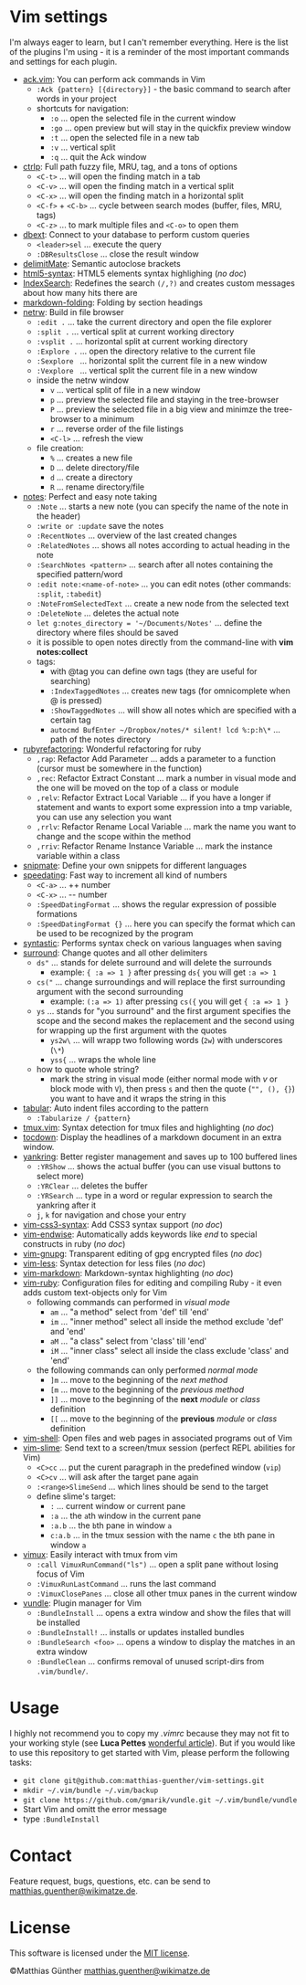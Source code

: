 # Vim settings

I'm always eager to learn, but I can't remember everything. Here is the list of the plugins I'm using - it is a reminder
of the most important commands and settings for each plugin.


- [ack.vim](https://github.com/mileszs/ack.vim): You can perform ack commands in Vim
    - `:Ack {pattern} [{directory}]` - the basic command to search after words in your project
    - shortcuts for navigation:
      - `:o` ... open the selected file in the current window
      - `:go` ... open preview but will stay in the quickfix preview window
      - `:t` ... open the selected file in a new tab
      - `:v` ... vertical split
      - `:q` ... quit the Ack window
- [ctrlp](http://kien.github.com/ctrlp.vim/): Full path fuzzy file, MRU, tag, and a tons of options
  - `<C-t>` ... will open the finding match in a tab
  - `<C-v>` ... will open the finding match in a vertical split
  - `<C-x>` ... will open the finding match in a horizontal split
  - `<C-f>` + `<C-b>` ... cycle between search modes (buffer, files, MRU, tags)
  - `<C-z>` ... to mark multiple files and `<C-o>` to open them
- [dbext](http://www.vim.org/scripts/script.php?script_id=356): Connect to your database to perform custom queries
  - `<leader>sel` ... execute the query
  - `:DBResultsClose` ... close the result window
- [delimitMate](https://github.com/Raimondi/delimitMate): Semantic autoclose brackets
- [html5-syntax](https://github.com/othree/html5-syntax.vim): HTML5 elements syntax highlighing (*no doc*)
- [IndexSearch](https://github.com/vim-scripts/IndexedSearch): Redefines the search `(/,?)` and creates custom messages
  about how many hits there are
- [markdown-folding](https://github.com/nelstrom/vim-markdown-folding): Folding by section headings
- [netrw](http://www.vim.org/scripts/script.php?script_id=1075): Build in file browser
  - `:edit .` ... take the current directory and open the file explorer
  - `:split .` ... vertical split at current working directory
  - `:vsplit .` ... horizontal split at current working directory
  - `:Explore .` ... open the directory relative to the current file
  - `:Sexplore ` ... horizontal split the current file in a new window
  - `:Vexplore ` ... vertical split the current file in a new window
  - inside the netrw window
      - `v` ... vertical split of file in a new window
      - `p` ... preview the selected file and staying in the tree-browser
      - `P` ... preview the selected file in a big view and minimze the tree-browser to a minimum
      - `r` ... reverse order of the file listings
      - `<C-l>` ... refresh the view
  - file creation:
      - `%` ... creates a new file
      - `D` ... delete directory/file
      - `d` ... create a directory
      - `R` ... rename directory/file
- [notes](https://github.com/xolox/vim-notes): Perfect and easy note taking
  - `:Note` ... starts a new note (you can specify the name of the note in the header)
  - `:write or :update` save the notes
  - `:RecentNotes` ... overview of the last created changes
  - `:RelatedNotes` ... shows all notes according to actual heading in the note
  - `:SearchNotes <pattern>` ... search after all notes containing the specified pattern/word
  - `:edit note:<name-of-note>` ... you can edit notes (other commands: `:split`, `:tabedit`)
  - `:NoteFromSelectedText` ... create a new node from the selected text
  - `:DeleteNote` ... deletes the actual note
  - `let g:notes_directory = '~/Documents/Notes'` ... define the directory where files should be
    saved
  - it is possible to open notes directly from the command-line with **vim notes:collect**
  - tags:
      - with @tag you can define own tags (they are useful for searching)
      - `:IndexTaggedNotes` ... creates new tags (for omnicomplete when @ is pressed)
      - `:ShowTaggedNotes` ... will show all notes which are specified with a certain tag
      - `autocmd BufEnter ~/Dropbox/notes/* silent! lcd %:p:h\*` ... path of the notes directory
- [rubyrefactoring](https://github.com/ecomba/vim-ruby-refactoring): Wonderful refactoring for ruby
  - `,rap`: Refactor Add Parameter ... adds a parameter to a function (cursor must be somewhere in the function)
  - `,rec`: Refactor Extract Constant ... mark a number in visual mode and the one will be moved on the top of a class
    or module
  - `,relv`: Refactor Extract Local Variable ... if you have a longer if statement and wants to export some expression
    into a tmp
    variable, you can use any selection you want
  - `,rrlv`: Refactor Rename Local Variable ... mark the name you want to change and the scope within the method
  - `,rriv`: Refactor Rename Instance Variable ... mark the instance variable within a class
- [snipmate](https://github.com/msanders/snipmate.vim): Define your own snippets for different languages
- [speedating](https://github.com/tpope/vim-speeddating): Fast way to increment all kind of numbers
  - `<C-a>` ... ++ number
  - `<C-x>` ... -- number
  - `:SpeedDatingFormat` ... shows the regular expression of possible formations
  - `:SpeedDatingFormat {}` ... here you can specify the format which can be used to be recognized by the program
- [syntastic](https://github.com/scrooloose/syntastic): Performs syntax check on various languages when saving
- [surround](https://github.com/tpope/vim-surround): Change quotes and all other delimiters
  - `ds"` ... stands for delete surround and will delete the surrounds
      - example: `{ :a => 1 }` after pressing `ds{` you will get `:a => 1`
  - `cs("` ... change surroundings and will replace the first surrounding argument with the second surrounding
      - example: `(:a => 1)` after pressing `cs({` you will get `{ :a => 1 }`
  - `ys` ... stands for "you surround" and the first argument specifies the scope and the second
    makes the replacement and the second using for wrapping up the first argument with the quotes
      - `ys2w\` ... will wrapp two following words (`2w`) with underscores (`\*`)
      - `yss{` ... wraps the whole line
  - how to quote whole string?
      - mark the string in visual mode (either normal mode with *v* or block mode with `V`), then
        press `s` and then the quote (`"", (), {}`) you want to have and it wraps the string in this
- [tabular](https://github.com/godlygeek/tabular): Auto indent files according to the pattern
  - `:Tabularize / {pattern}`
- [tmux.vim](https://github.com/zaiste/tmux.vim): Syntax detection for tmux files and highlighting (*no doc*)
- [tocdown](https://github.com/matthias-guenther/tocdown): Display the headlines of a markdown document in an extra
  window.
- [yankring](https://github.com/vim-scripts/YankRing.vim): Better register management and saves up to 100 buffered lines
  - `:YRShow` ... shows the actual buffer (you can use visual buttons to select more)
  - `:YRClear` ... deletes the buffer
  - `:YRSearch` ... type in a word or regular expression to search the yankring after it
  - `j`, `k` for navigation and <Enter> chose your entry
- [vim-css3-syntax](https://github.com/hail2u/vim-css3-syntax): Add CSS3 syntax support (*no doc*)
- [vim-endwise](https://github.com/tpope/vim-endwise): Automatically adds keywords like *end* to special constructs in
  ruby (*no doc*)
- [vim-gnupg](https://github.com/jamessan/vim-gnupg):  Transparent editing of gpg encrypted files (*no doc*)
- [vim-less](https://github.com/groenewege/vim-less): Syntax detection for less files (*no doc*)
- [vim-markdown](https://github.com/tpope/vim-markdown): Markdown-syntax highlighting (*no doc*)
- [vim-ruby](https://github.com/vim-ruby/vim-ruby): Configuration files for editing and compiling Ruby - it even adds
  custom text-objects only for Vim
  - following commands can performed in *visual mode*
    - `am` ... "a method" select from 'def' till 'end'
    - `im` ... "inner method" select all inside the method exclude 'def' and 'end'
    - `aM` ... "a class" select from 'class' till 'end'
    - `iM` ... "inner class" select all inside the class exclude 'class' and 'end'
  - the following commands can only performed *normal mode*
    - `]m` ... move to the beginning of the *next method*
    - `[m` ... move to the beginning of the *previous method*
    - `]]` ... move to the beginning of the **next** *module* or *class* definition
    - `[[` ... move to the beginning of the **previous** *module* or *class* definition
- [vim-shell](https://github.com/xolox/vim-shell): Open files and web pages in associated programs out of Vim
- [vim-slime](https://github.com/jpalardy/vim-slime): Send text to a screen/tmux session (perfect REPL abilities for
  Vim)
  - `<C>cc` ... put the curent paragraph in the predefined window (`vip`)
  - `<C>cv` ... will ask after the target pane again
  - `:<range>SlimeSend` ... which lines should be send to the target
  - define slime's target:
    - `:` ... current window or current pane
    - `:a` ... the `a`th window in the current pane
    - `:a.b` ... the `b`th pane in window `a`
    - `c:a.b` ... in the tmux session with the name `c` the `b`th pane in window `a`
- [vimux](https://github.com/benmills/vimux): Easily interact with tmux from vim
  - `:call VimuxRunCommand("ls")` ... open a split pane without losing focus of Vim
  - `:VimuxRunLastCommand` ... runs the last command
  - `:VimuxClosePanes` ... close all other tmux panes in the current window
- [vundle](https://github.com/gmarik/vundle): Plugin manager for Vim
    - `:BundleInstall` ... opens a extra window and show the files that will be installed
    - `:BundleInstall!` ... installs or updates installed bundles
    - `:BundleSearch <foo>` ... opens a window to display the matches in an extra window
    - `:BundleClean` ... confirms removal of unused script-dirs from `.vim/bundle/`.


# Usage

I highly not recommend you to copy my *.vimrc* because they may not fit to your working style (see **Luca Pettes**
[wonderful article](http://lucapette.com/vim/rails/vim-for-rails-developers-lazy-modern-configuration)). But if you
would like to use this repository to get started with Vim, please perform the following tasks:


- `git clone git@github.com:matthias-guenther/vim-settings.git`
- `mkdir ~/.vim/bundle ~/.vim/backup`
- `git clone https://github.com/gmarik/vundle.git ~/.vim/bundle/vundle`
- Start Vim and omitt the error message
- type `:BundleInstall`


# Contact

Feature request, bugs, questions, etc. can be send to <matthias.guenther@wikimatze.de>.


# License

This software is licensed under the [MIT license](http://en.wikipedia.org/wiki/MIT_License).

©Matthias Günther <matthias.guenther@wikimatze.de>

